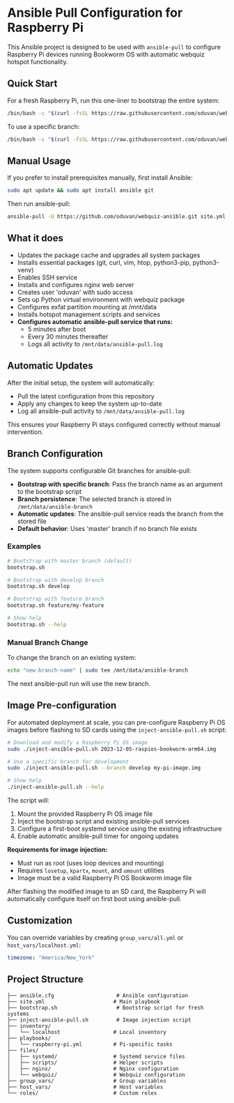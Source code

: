 # Ansible Pull Configuration for Raspberry Pi

This Ansible project is designed to be used with `ansible-pull` to configure Raspberry Pi devices running Bookworm OS with automatic webquiz hotspot functionality.

## Quick Start

For a fresh Raspberry Pi, run this one-liner to bootstrap the entire system:

```bash
/bin/bash -c "$(curl -fsSL https://raw.githubusercontent.com/oduvan/webquiz-ansible/master/bootstrap.sh)"
```

To use a specific branch:

```bash
/bin/bash -c "$(curl -fsSL https://raw.githubusercontent.com/oduvan/webquiz-ansible/master/bootstrap.sh)" -- develop
```

## Manual Usage

If you prefer to install prerequisites manually, first install Ansible:

```bash
sudo apt update && sudo apt install ansible git
```

Then run ansible-pull:

```bash
ansible-pull -U https://github.com/oduvan/webquiz-ansible.git site.yml
```

## What it does

- Updates the package cache and upgrades all system packages
- Installs essential packages (git, curl, vim, htop, python3-pip, python3-venv)
- Enables SSH service
- Installs and configures nginx web server
- Creates user 'oduvan' with sudo access
- Sets up Python virtual environment with webquiz package
- Configures exfat partition mounting at /mnt/data
- Installs hotspot management scripts and services
- **Configures automatic ansible-pull service that runs:**
  - 5 minutes after boot
  - Every 30 minutes thereafter
  - Logs all activity to `/mnt/data/ansible-pull.log`

## Automatic Updates

After the initial setup, the system will automatically:
- Pull the latest configuration from this repository
- Apply any changes to keep the system up-to-date
- Log all ansible-pull activity to `/mnt/data/ansible-pull.log`

This ensures your Raspberry Pi stays configured correctly without manual intervention.

## Branch Configuration

The system supports configurable Git branches for ansible-pull:

- **Bootstrap with specific branch**: Pass the branch name as an argument to the bootstrap script
- **Branch persistence**: The selected branch is stored in `/mnt/data/ansible-branch`
- **Automatic updates**: The ansible-pull service reads the branch from the stored file
- **Default behavior**: Uses 'master' branch if no branch file exists

### Examples

```bash
# Bootstrap with master branch (default)
bootstrap.sh

# Bootstrap with develop branch
bootstrap.sh develop

# Bootstrap with feature branch
bootstrap.sh feature/my-feature

# Show help
bootstrap.sh --help
```

### Manual Branch Change

To change the branch on an existing system:

```bash
echo "new-branch-name" | sudo tee /mnt/data/ansible-branch
```

The next ansible-pull run will use the new branch.

## Image Pre-configuration

For automated deployment at scale, you can pre-configure Raspberry Pi OS images before flashing to SD cards using the `inject-ansible-pull.sh` script:

```bash
# Download and modify a Raspberry Pi OS image
sudo ./inject-ansible-pull.sh 2023-12-05-raspios-bookworm-arm64.img

# Use a specific branch for development
sudo ./inject-ansible-pull.sh --branch develop my-pi-image.img

# Show help
./inject-ansible-pull.sh --help
```

The script will:
1. Mount the provided Raspberry Pi OS image file
2. Inject the bootstrap script and existing ansible-pull services
3. Configure a first-boot systemd service using the existing infrastructure
4. Enable automatic ansible-pull timer for ongoing updates

**Requirements for image injection:**
- Must run as root (uses loop devices and mounting)
- Requires `losetup`, `kpartx`, `mount`, and `umount` utilities
- Image must be a valid Raspberry Pi OS Bookworm image file

After flashing the modified image to an SD card, the Raspberry Pi will automatically configure itself on first boot using ansible-pull.

## Customization

You can override variables by creating `group_vars/all.yml` or `host_vars/localhost.yml`:

```yaml
timezone: "America/New_York"
```

## Project Structure

```
├── ansible.cfg                    # Ansible configuration
├── site.yml                      # Main playbook
├── bootstrap.sh                   # Bootstrap script for fresh systems
├── inject-ansible-pull.sh         # Image injection script
├── inventory/
│   └── localhost                 # Local inventory
├── playbooks/
│   └── raspberry-pi.yml          # Pi-specific tasks
├── files/
│   ├── systemd/                  # Systemd service files
│   ├── scripts/                  # Helper scripts
│   ├── nginx/                    # Nginx configuration
│   └── webquiz/                  # Webquiz configuration
├── group_vars/                   # Group variables
├── host_vars/                    # Host variables
└── roles/                        # Custom roles
```
